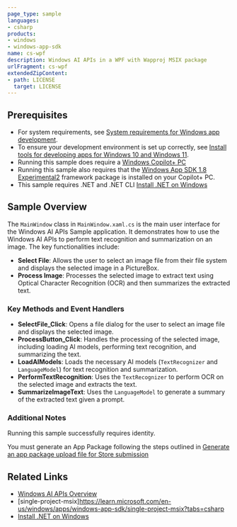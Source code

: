 ```yaml
---
page_type: sample
languages:
- csharp
products:
- windows
- windows-app-sdk
name: cs-wpf
description: Windows AI APIs in a WPF with Wapproj MSIX package
urlFragment: cs-wpf
extendedZipContent:
- path: LICENSE
  target: LICENSE
---
```


## Prerequisites
- For system requirements, see [System requirements for Windows app development](https://docs.microsoft.com/windows/apps/windows-app-sdk/system-requirements).
- To ensure your development environment is set up correctly, see [Install tools for developing apps for Windows 10 and Windows 11](https://docs.microsoft.com/windows/apps/windows-app-sdk/set-up-your-development-environment).
- Running this sample does require a [Windows Copilot+ PC](https://learn.microsoft.com/windows/ai/npu-devices/)
- Running this sample also requires that the [Windows App SDK 1.8 Experimental2](https://learn.microsoft.com/windows/apps/windows-app-sdk/downloads#windows-app-sdk-18-experimental) framework package is installed on your Copilot+ PC.
- This sample requires .NET and .NET CLI [Install .NET on Windows](https://learn.microsoft.com/en-us/dotnet/core/install/windows)

## Sample Overview

The `MainWindow` class in `MainWindow.xaml.cs` is the main user interface for the Windows AI APIs Sample application. It demonstrates how to use the Windows AI APIs to perform text recognition and summarization on an image. The key functionalities include:

- **Select File**: Allows the user to select an image file from their file system and displays the selected image in a PictureBox.
- **Process Image**: Processes the selected image to extract text using Optical Character Recognition (OCR) and then summarizes the extracted text.

### Key Methods and Event Handlers

- **SelectFile_Click**: Opens a file dialog for the user to select an image file and displays the selected image.
- **ProcessButton_Click**: Handles the processing of the selected image, including loading AI models, performing text recognition, and summarizing the text.
- **LoadAIModels**: Loads the necessary AI models (`TextRecognizer` and `LanguageModel`) for text recognition and summarization.
- **PerformTextRecognition**: Uses the `TextRecognizer` to perform OCR on the selected image and extracts the text.
- **SummarizeImageText**: Uses the `LanguageModel` to generate a summary of the extracted text given a prompt.

### Additional Notes

Running this sample successfully requires identity. 

You must generate an App Package following the steps outlined in
[Generate an app package upload file for Store submission](https://learn.microsoft.com/en-us/windows/msix/package/packaging-uwp-apps)

## Related Links
- [Windows AI APIs Overview](https://learn.microsoft.com/windows/ai/apis/)
- [single-project-msix]https://learn.microsoft.com/en-us/windows/apps/windows-app-sdk/single-project-msix?tabs=csharp
- [Install .NET on Windows](https://learn.microsoft.com/en-us/dotnet/core/install/windows)